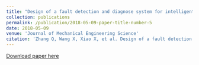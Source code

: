 ```yaml
---
title: "Design of a fault detection and diagnose system for intelligent unmanned aerial vehicle navigation system"
collection: publications
permalink: /publication/2018-05-09-paper-title-number-5
date: 2018-05-09
venue: 'Journal of Mechanical Engineering Science'
citation: 'Zhang Q, Wang X, Xiao X, et al. Design of a fault detection and diagnose system for intelligent unmanned aerial vehicle navigation system[J]. Proceedings of the Institution of Mechanical Engineers, Part C: Journal of Mechanical Engineering Science, 2019, 233(6): 2170-2176.'
---
```

[Download paper here](http://ChaoyingPei.github.io/files/Fault_detection.pdf)
